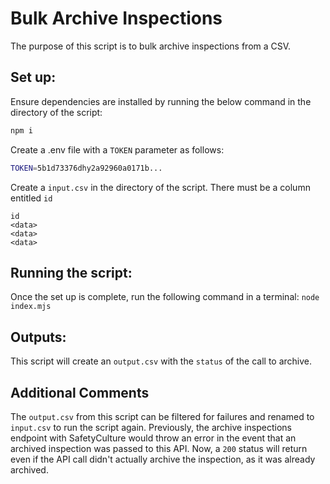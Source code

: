 # Bulk Archive Inspections

The purpose of this script is to bulk archive inspections from a CSV.

## Set up:

Ensure dependencies are installed by running the below command in the directory of the script:

```bash
npm i
```

Create a .env file with a `TOKEN` parameter as follows:

```bash
TOKEN=5b1d73376dhy2a92960a0171b...
```

Create a `input.csv` in the directory of the script. There must be a column entitled `id`

```csv
id
<data>
<data>
<data>
```

## Running the script:

Once the set up is complete, run the following command in a terminal:
`node index.mjs`

## Outputs:

This script will create an `output.csv` with the `status` of the call to archive.

## Additional Comments

The `output.csv` from this script can be filtered for failures and renamed to `input.csv` to run the script again. Previously, the archive inspections endpoint with SafetyCulture would throw an error in the event that an archived inspection was passed to this API. Now, a `200` status will return even if the API call didn't actually archive the inspection, as it was already archived.
